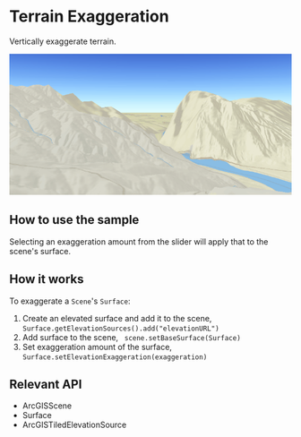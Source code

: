 # Terrain Exaggeration

Vertically exaggerate terrain.

![](TerrainExaggeration.gif)

## How to use the sample

Selecting an exaggeration amount from the slider will apply that to the scene's surface.

## How it works

To exaggerate a `Scene`'s `Surface`:


1.  Create an elevated surface and add it to the scene, `Surface.getElevationSources().add("elevationURL")`
2.  Add surface to the scene, ` scene.setBaseSurface(Surface)`
3.  Set exaggeration amount of the surface, `Surface.setElevationExaggeration(exaggeration)`


## Relevant API


*   ArcGISScene
*   Surface
*   ArcGISTiledElevationSource

